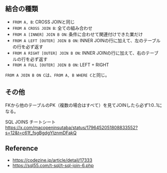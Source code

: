 ## 結合の種類

- `FROM A, B`: CROSS JOINと同じ
- `FROM A CROSS JOIN B`: 全ての組み合わせ
- `FROM A [INNER] JOIN B ON`: 条件に合わせて関連付けできた業だけ
- `FROM A LEFT [OUTER] JOIN B ON`: INNER JOINの行に加えて、左のテーブルの行を必ず返す
- `FROM A RIGHT [OUTER] JOIN B ON`: INNER JOINの行に加えて、右のテーブルの行を必ず返す
- `FROM A FULL [OUTER] JOIN B ON`: LEFT + RIGHT

`FROM A JOIN B ON C`は、`FROM A, B WHERE C`と同じ。

## その他

FKから他のテーブルのPK（複数の場合はすべて）を見てJOINしたら必ず1:0..1になる。

SQL JOINS チートシート
https://x.com/macopeninsutaba/status/1796452051808833552?s=12&t=c61f_fsgBgdgYlznmDFakQ

## Reference

- https://codezine.jp/article/detail/17333
- https://sql55.com/t-sql/t-sql-join-6.php
